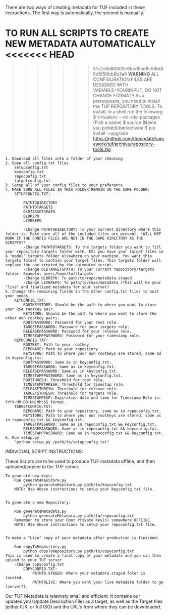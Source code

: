 There are two ways of creating metadata for TUF included in these instructions.
The first way is automatically, the second is manually.

TO RUN ALL SCRIPTS TO CREATE NEW METADATA AUTOMATICALLY
<<<<<<< HEAD
=======

>>>>>>> 51c2c9d80803c9bbd55e8c56bf45d5f50bb8b3a0
**WARNING** ALL CONFIGURATION FILES ARE DESIGNED WITH VARIABLE=YOURINPUT, DO NOT CHANGE FORMAT!!
	As a prerequesite, you need to install the TUF REPOSITORY TOOLS:
		To Install, in a shell run the following:
			$ virtualenv --no-site-packages (Pick a name)
			$ source (Name you picked)/bin/activate
			$ pip install --upgrade https://github.com/theupdateframework/tuf/archive/repository-tools.zip
			
	1. Download all files into a folder of your choosing
	2. Open all config.txt files
		setupconfig.txt
		keyconfig.txt
		repoconfig.txt
		targetconfig.txt
	3. Setup all of your config files to your preference
	4. MAKE SURE ALL FILES IN THIS FOLDER REMAIN IN THE SAME FOLDER:
		SETUPCONFIG.TXT:
			
			PATHTODIRECTORY
			PATHTOTARGETS
			OLDTARGETSPATH
			OLDREPO
			LIVEREPO	
		
			-Change PATHTODIRECTORY: To your current directory where this folder is. Make sure all of the included files are present. *WILL NOT WORK IF THE CONFIG FILES ARE NOT IN THE SAME DIRECTORY AS THE SCRIPTS**
			-Change PATHTOTARGETS: To the targets folder you want to fill your repository targets folder with. EX: you have your target files in a "model" targets folder elsewhere on your machine. You want this targets folder to contain your target files. This targets folder will replace the one created by the automated script. 
			-Change OLDTARGETSPATH: To your current repository/targets folder. Example: users/home/tuf/targets
			-Change OLDREPO: To path/to/repo/metadata.staged
			-Change LIVEREPO: To path/to/repo/metadata (This will be your "live" and finalized metadata for your server)
	5. Change the remaining fields in the other config.txt files to suit your needs.
		KEYCONFIG.TXT:
			ROOTKEYSTORE: Should be the path to where you want to store your RSA rootkey pair.
			KEYSTORE: Should be the path to where you want to store the other non rootkey pairs.
			ROOTPASSWORD: Password for your root role.
			TARGETPASSWORD: Password for your targets role.
			RELEASEPASSWORD: Password for your release role.
			TIMESTAMPPASSWORD: Password for your timestamp role.
		REPOCONFIG.TXT:
			ROOTKEY: Path to your rootkey.
			REPONAME: Path to your repository.
			KEYSTORE: Path to where your non rootkeys are stored, same ad in keyconfig.txt.
			ROOTPASSWORD: Same as in keyconfig.txt. 
			TARGETPASSWORD: Same as in keyconfig.txt. 
			RELEASEPASSWORD: Same as in keyconfig.txt. 
			TIMESTAMPPASSWORD: Same as in keyconfig.txt. 
			ROOTTHRESH: Threshold for root role.
			TIMESTAMPTHRESH: Threshold for timestap role.
			RELEASETHRESH: Threshold for release role.
			TARGETSTHRESH: Threshold for targets role.
			TIMESTAMPEXP: Expiration date and time for Timestamp Role in: YYYY-MM-DD HH:MM:SS format.
		TARGETCONFIG.TXT:
			REPONAME: Path to your repository, same as in repoconfig.txt.
			KEYSTORE: Path to where your non rootkeys are stored, same as in repoconfig.txt && keyconfig.txt.
			TARGETPASSWORD: Same as in repoconfig.txt && keyconfig.txt.
			RELEASEPASSWORD: Same as in repoconfig.txt && keyconfig.txt.
			TIMESTAMPPASSWORD: Same as in repoconfig.txt && keyconfig.txt.
	6. Run setup.py
		"python setup.py /path/to/setupconfig.txt"


INDIVIDUAL SCRIPT INSTRUCTIONS:

These Scripts are to be used to produce TUF metadata offline, and then uploaded/copied to the TUF server.

	To generate new keys:
		Run generateKeyStore.py 
			python generateKeystore.py path/to/keyconfig.txt
		NOTE: Use Above instructions to setup your keyconfig.txt file.


	To generate a new Repository:
  
		Run generateMetadata.py
			python generateMetadata.py path/to/repoconfig.txt
		Remember to store your Root Private Key(s) somewhere OFFLINE.
		NOTE: Use Above instructions to setup your repoconfig.txt file.

    
	To make a "Live" copy of your metadata after production is finished:

		Run copyToRepository.py
			python copyToRepository.py path/to/copyconfig.txt
    This is used to create a final copy of your metadata and you can then upload to your TUF server
    	-Change copyconfig.txt 
			COPYCONFIG.TXT:
				PATHTO.STAGED: Where your metadata.staged foler is located.
				PATHTOLIVE: Where you want your live metadata folder to go (server?).

Our TUF Metadata is relatively small and efficient. It contains our updates.yml (Update Description File) as a target, as well as the
Target files (either IUK, or full ISO) and the URL's from where they can be downloaded. 
